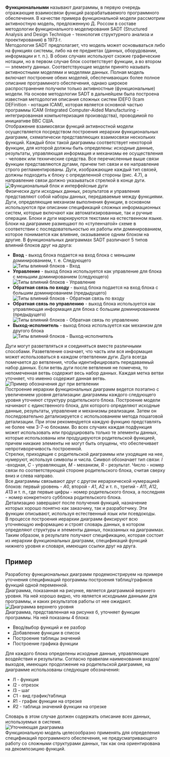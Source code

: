 **Функциональными** называют диаграммы, в первую очередь отражающие взаимосвязи функций разрабатываемого программного обеспечения. В качестве примера функциональной модели рассмотрим активностную модель, предложенную Д. Россом в составе методологии функционального моделирования SADT (Structured Analysis and Design Technique - технология структурного анализа и проектирования) в 1973 г.  
Методология SADT предполагает, что модель может основываться либо на функциях системы, либо на ее предметах (данных, оборудовании, информации и т. п.). В обоих случаях используют схожие графические нотации, но в первом случае блок соответствует функции, а во втором — элементу данных. Соответствующие модели принято называть активностными моделями и моделями данных. Полная модель включает построение обеих моделей, обеспечивающих более полное описание программного обеспечения, однако широкое распространение получили только активностные (функциональные) модели. На основе методологии SADT в дальнейшем была построена известная методология описания сложных систем IDEFO (Icam DEFinition - нотация ICAM), которая является основной частью программы ICAM (Integrated Computer-Aided Manufacturing - интегрированная компьютеризация производства), проводимой по инициативе ВВС США.  
Отображение взаимосвязи функций активностной модели осуществляется посредством построения иерархии функциональных диаграмм, схематически представляющих взаимосвязи нескольких функций. Каждый блок такой диаграммы соответствует некоторой функции, для которой должны быть определены: исходные данные, результаты, управляющая информация и механизмы ее осуществления - человек или технические средства. Все перечисленные выше связи функции представляются дугами, причем тип связи и ее направление строго регламентированы. Дуги, изображающие каждый тип связей, должны подходить к блоку с определенной стороны (рис. 4.7), а направление связи должно указываться стрелкой в конце дуги.  
![Функциональный блок и интерфейсные дуги](../Pictures/14_01.%20Функциональный%20блок%20и%20интерфейсные%20дуги.png)  
Физически дуги исходных данных, результатов и управления представляют собой наборы данных, передаваемые между функциями. Дуги, определяющие механизм выполнения функции, в основном используются при описании спецификаций сложных информационных систем, которые включают как автоматизированные, так и ручные операции. Блоки и дуги маркируются текстами на естественном языке.  
Блоки на диаграмме размещают по «ступенчатой» схеме в соответствии с последовательностью их работы или доминированием, которое понимается как влияние, оказываемое одним блоком на другие. В функциональных диаграммах SADT различают 5 типов влияний блоков друг на друга:
- **Вход** - выход блока подается на вход блока с меньшим доминированием, т. е. Следующего  
	![Типы влияний блоков - Вход](../Pictures/14_02.%20Типы%20влияний%20блоков%20-%20Вход.png)
- **Управление** - выход блока используется как управление для блока с меньшим доминированием (следующего)  
	![Типы влияний блоков - Управление](../Pictures/14_03.%20Типы%20влияний%20блоков%20-%20Управление.png)
- **Обратная связь по входу** - выход блока подается на вход блока с большим доминированием (предыдущего)  
	![Типы влияний блоков - Обратная связь по входу](../Pictures/14_04.%20Типы%20влияний%20блоков%20-%20Обратная%20связь%20по%20входу.png)
- **Обратная связь по управлению** - выход блока используется как управляющая информация для блока с большим доминированием (предыдущего)  
	![Типы влияний блоков - Обратная связь по управлению](../Pictures/14_05.%20Типы%20влияний%20блоков%20-%20Обратная%20связь%20по%20управлению.png)
- **Выход-исполнитель** - выход блока используется как механизм для другого блока  
	![Типы влияний блоков - Выход-исполнитель](../Pictures/14_06.%20Типы%20влияний%20блоков%20-%20Выход-исполнитель.png)
  
Дуги могут разветвляться и соединяться вместе различными способами. Разветвление означает, что часть или вся информация может использоваться в каждом ответвлении дуги. Дуга всегда помечается до ветвления, чтобы идентифицировать передаваемый набор данных. Если ветвь дуги после ветвления не помечена, то непомеченная ветвь содержит весь набор данных. Каждая метка ветви уточняет, что именно содержит данная ветвь.  
![Пример обозначения дуг при ветвлении](../Pictures/14_07.%20Пример%20обозначения%20дуг%20при%20ветвлении.png)  
Построение иерархии функциональных диаграмм ведется поэтапно с увеличением уровня детализации: диаграммы каждого следующего уровня уточняют структуру родительского блока. Построение модели начинают с единственного блока, для которого определяют исходные данные, результаты, управление и механизмы реализации. Затем он последовательно детализируется с использованием метода пошаговой детализации. При этом рекомендуется каждую функцию представлять не более чем 3-7-ю блоками. Во всех случаях каждая подфункция может использовать или продуцировать только те элементы данных, которые использованы или продуцируются родительской функцией, причем никакие элементы не могут быть опущены, что обеспечивает непротиворечивость построенной.  
Стрелки, приходящие с родительской диаграммы или уходящие на нее, нумеруют, используя символы и числа. Символ обозначает тип связи: $I$ -входная, $С$ - управляющая, $М$ - механизм, $R$ - результат. Число - номер связи по соответствующей стороне родительского блока, считая сверху вниз и слева направо.  
Все диаграммы связывают друг с другом иерархической нумерацией блоков: первый уровень - $А0$, второй - $А1$, $А2$ и т. п., третий - $A11$, $A12$, $А13$ и т. п., где первые цифры - номер родительского блока, а последняя - номер конкретного субблока родительского блока.  
Детализацию завершают после получения функций, назначение которых хорошо понятно как заказчику, так и разработчику. Эти функции описывают, используя естественный язык или
псевдокоды.  
В процессе построения иерархии диаграмм фиксируют всю уточняющую информацию и строят словарь данных, в котором определяют структуры и элементы данных, показанных на
диаграммах.  
Таким образом, в результате получают спецификацию, которая состоит из иерархии функциональных диаграмм, спецификаций функций нижнего уровня и словаря, имеющих ссылки друг на друга.
## Пример
Разработку функциональных диаграмм продемонстрируем на примере уточнения спецификаций программы построения таблиц/графиков функций одной переменной.  
Диаграмма, показанная на рисунке, является диаграммой верхнего уровня. На ней хорошо
видно, что является исходными данными для программы, и каких результатов работы от нее
ожидают.  
![Диаграмма верхнего уровня](../Pictures/14_08.%20Диаграмма%20верхнего%20уровня.png)  
Диаграмма, представленная на рисунке б, уточняет функции программы. На ней показаны
4 блока: 
- Ввод/выбор функций и ее разбор
- Добавление функции в список
- Построение таблицы значений
- Построение графика функции
  
Для каждого блока определены исходные данные, управляющие воздействия и результаты. Согласно правилам наименования входов/выходов, имеющих продолжение на родительской диаграмме, на диаграмме использованы следующие обозначения:
- $I1$ - функция
- $I2$ - отрезок
- $I3$ – шаг
- $С1$ - вид график/таблица
- $R1$ - график функции на отрезке
- $R2$ - таблица значений функции на отрезке
  
Словарь в этом случае должен содержать описание всех данных, используемых в системе.  
![Уточняющая диаграмма](../Pictures/14_09.%20Уточняющая%20диаграмма.png)  
Функциональную модель целесообразно применять для определения спецификаций программного обеспечения, не предусматривающего работу со сложными структурами данных, так как она ориентирована на декомпозицию функций.
